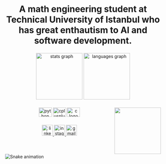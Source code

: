 <h1 align="center">A math engineering student at Technical University of Istanbul who has great enthautism to AI and software development.</h1>

###

<div align="center">
  <img src="https://github-readme-stats.vercel.app/api?hide_title=false&hide_rank=false&show_icons=true&include_all_commits=true&count_private=true&disable_animations=false&theme=tokyonight&locale=en&hide_border=false&username=yagiztokgoz" height="150" alt="stats graph"  />
  <img src="https://github-readme-stats.vercel.app/api/top-langs?locale=en&hide_title=false&layout=compact&card_width=320&langs_count=4&theme=tokyonight&hide_border=false&username=yagiztokgoz" height="150" alt="languages graph"  />
</div>

###

<img align="right" height="150" src="https://media.licdn.com/dms/image/C4D03AQF5-jJJwbtXDw/profile-displayphoto-shrink_800_800/0/1664222920681?e=1683158400&v=beta&t=5yYJlD0UtWlvMyXU4xnoiEnmaaYr1BZdEyVdYGaIgHA"  />

###

<div align="center">
  <img src="https://cdn.jsdelivr.net/gh/devicons/devicon/icons/python/python-original.svg" height="30" width="42" alt="python logo"  />
  <img src="https://cdn.jsdelivr.net/gh/devicons/devicon/icons/cplusplus/cplusplus-line.svg" height="30" width="42" alt="cplusplus logo"  />
  <img src="https://cdn.jsdelivr.net/gh/devicons/devicon/icons/c/c-line.svg" height="30" width="42" alt="c logo"  />
</div>

###

<div align="center">
  <a href="https://www.linkedin.com/in/yagiztokgoz/" target="_blank">
    <img src="https://img.shields.io/static/v1?message=LinkedIn&logo=linkedin&label=&color=0077B5&logoColor=white&labelColor=&style=for-the-badge" height="35" alt="linkedin logo"  />
  </a>
  <a href="https://www.instagram.com/wherrismymind/" target="_blank">
    <img src="https://img.shields.io/static/v1?message=Instagram&logo=instagram&label=&color=E4405F&logoColor=white&labelColor=&style=for-the-badge" height="35" alt="instagram logo"  />
  </a>
  <a href="yagiztokgoz@gmail.com" target="_blank">
    <img src="https://img.shields.io/static/v1?message=Gmail&logo=gmail&label=&color=D14836&logoColor=white&labelColor=&style=for-the-badge" height="35" alt="gmail logo"  />
  </a>
</div>

###

<br clear="both">

<img src="https://raw.githubusercontent.com/yagiztokgoz/yagiztokgoz/blob/output/snake.svg" alt="Snake animation" />

###
